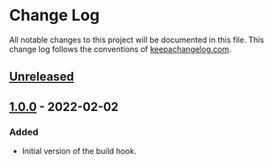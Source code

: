 # Change Log
All notable changes to this project will be documented in this file. This change log follows the conventions of [keepachangelog.com](http://keepachangelog.com/).

## [Unreleased]

## [1.0.0] - 2022-02-02
### Added
- Initial version of the build hook.

[Unreleased]: https://github.com/ljpengelen/shadow-cljs-hash-assets-hook/compare/v1.0.0...HEAD
[1.0.0]: https://github.com/ljpengelen/shadow-cljs-hash-assets-hook/releases/tag/v1.0.0
